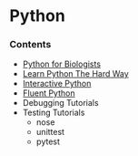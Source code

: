 # Python

### Contents

- [Python for Biologists](https://pythonforbiologists.com/)
- [Learn Python The Hard Way](https://learnpythonthehardway.org/)
- [Interactive Python](https://runestone.academy/runestone/default/user/login?_next=/runestone/default/index)
- [Fluent Python](http://shop.oreilly.com/product/0636920032519.do)
- Debugging Tutorials
- Testing Tutorials
	- nose
	- unittest
	- pytest